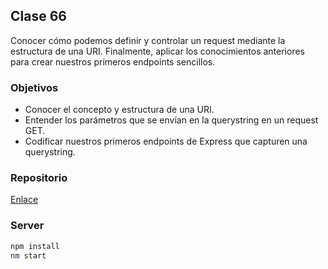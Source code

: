 ## Clase 66

Conocer cómo podemos definir y controlar un request mediante la estructura de una URI. Finalmente, aplicar los conocimientos anteriores para crear nuestros primeros endpoints sencillos.

### Objetivos

* Conocer el concepto y estructura de una URI.
* Entender los parámetros que se envían en la querystring en un request GET.
* Codificar nuestros primeros endpoints de Express que capturen una querystring.

### Repositorio

[Enlace](https://github.com/Centraal-Academy/full-stack-batch-8/tree/master/backend-todo/)

### Server

```bash
npm install
nm start
```
